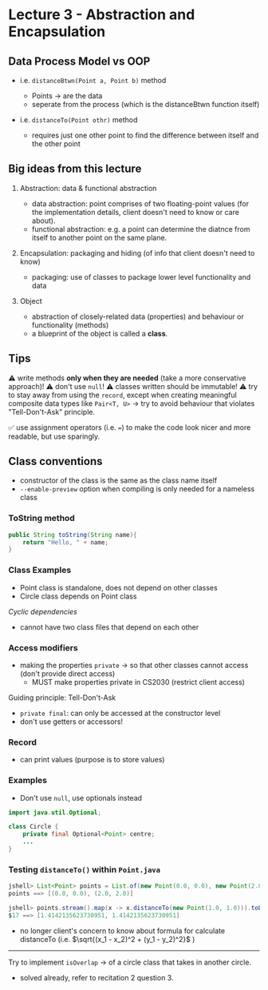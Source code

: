 # Lecture 3 - Abstraction and Encapsulation

## Data Process Model vs OOP
- i.e. `distanceBtwn(Point a, Point b)` method
    - Points -> are the data
    - seperate from the process (which is the distanceBtwn function itself)

- i.e. `distanceTo(Point othr)` method
    - requires just one other point to find the difference between itself and the other point

## Big ideas from this lecture
1. Abstraction: data & functional abstraction
    - data abstraction: point comprises of two floating-point values (for the implementation details, client doesn't need to know or care about).
    - functional abstraction: e.g. a point can determine the diatnce from itself to another point on the same plane.

2. Encapsulation: packaging and hiding (of info that client doesn't need to know)
    - packaging: use of classes to package lower level functionality and data

3. Object
    - abstraction of closely-related data (properties) and behaviour or functionality (methods)
    - a blueprint of the object is called a **class**.


## Tips
⚠️ write methods **only when they are needed** (take a more conservative approach)!
⚠️ don't use `null`!
⚠️ classes written should be immutable!
⚠️ try to stay away from using the `record`, except when creating meaningful composite data  types like `Pair<T, U>`
    -> try to avoid behaviour that violates "Tell-Don't-Ask" principle.

✅ use assignment operators (i.e. `=`) to make the code look nicer and more readable, but use sparingly.

## Class conventions
- constructor of the class is the same as the class name itself
- `--enable-preview` option when compiling is only needed for a nameless class

### ToString method
```java
public String toString(String name){
    return "Hello, " + name;
}
```

### Class Examples
- Point class is standalone, does not depend on other classes
- Circle class depends on Point class


*Cyclic dependencies*
- cannot have two class files that depend on each other 


### Access modifiers
- making the properties `private` -> so that other classes cannot access (don't provide direct access)
    - MUST make properties private in CS2030 (restrict client access)

Guiding principle: Tell-Don't-Ask
- `private final`: can only be accessed at the constructor level
- don't use getters or accessors!

### Record
- can print values (purpose is to store values)

### Examples
- Don't use `null`, use optionals instead
```java
import java.util.Optional;

class Circle {
    private final Optional<Point> centre;
    ...
}
```

### Testing `distanceTo()` within `Point.java`
```java
jshell> List<Point> points = List.of(new Point(0.0, 0.0), new Point(2.0, 2.0))
points ==> [(0.0, 0.0), (2.0, 2.0)]

jshell> points.stream().map(x -> x.distanceTo(new Point(1.0, 1.0))).toList()
$17 ==> [1.4142135623730951, 1.4142135623730951]
```
- no longer client's concern to know about formula for calculate distanceTo (i.e. $\sqrt{(x_1 - x_2)^2 + (y_1 - y_2)^2}$ )

---

Try to implement `isOverlap` -> of a circle class that takes in another circle.
- solved already, refer to recitation 2 question 3.